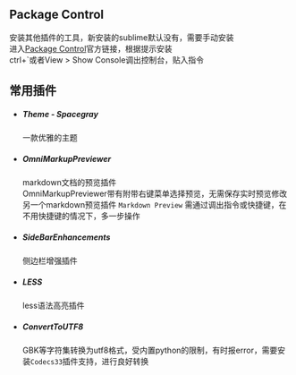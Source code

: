 ## Package Control

安装其他插件的工具，新安装的sublime默认没有，需要手动安装  
进入[Package Control](https://packagecontrol.io/installation)官方链接，根据提示安装  
ctrl+`或者View > Show Console调出控制台，贴入指令

## 常用插件

*	##### Theme - Spacegray	
	一款优雅的主题
*	##### OmniMarkupPreviewer
	markdown文档的预览插件  
	OmniMarkupPreviewer带有附带右键菜单选择预览，无需保存实时预览修改  
	另一个markdown预览插件 `Markdown Preview` 需通过调出指令或快捷键，在不用快捷键的情况下，多一步操作
*	##### SideBarEnhancements
	侧边栏增强插件	
*	##### LESS
	less语法高亮插件
*	##### ConvertToUTF8
	GBK等字符集转换为utf8格式，受内置python的限制，有时报error，需要安装`Codecs33`插件支持，进行良好转换